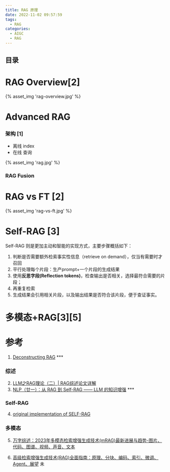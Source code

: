 ```yaml
---
title: RAG 原理
date: 2022-11-02 09:57:59
tags:
  - RAG
categories: 
  - AIGC
  - RAG  
---
```


<p></p>
<!-- more -->

## 目录
<!-- toc -->

# RAG Overview[2]
{% asset_img 'rag-overview.jpg' %}

# Advanced RAG
### 架构 [1]
  - 离线 index
  - 在线 查询

{% asset_img 'rag.jpg' %}

###  RAG Fusion
# RAG vs FT [2]
{% asset_img 'rag-vs-ft.jpg' %}

#  Self-RAG [3]
Self-RAG 则是更加主动和智能的实现方式，主要步骤概括如下：
1. 判断是否需要额外检索事实性信息（retrieve on demand），仅当有需要时才召回
2. 平行处理每个片段：生产prompt+一个片段的生成结果
3. 使用**反思字段(Reflection tokens)**，检查输出是否相关，选择最符合需要的片段；
4. 再重复检索
5. 生成结果会引用相关片段，以及输出结果是否符合该片段，便于查证事实。

# 多模态+RAG[3][5]

# 参考
1. [Deconstructing RAG](https://blog.langchain.dev/deconstructing-rag/) ***

### 综述
2. [LLM之RAG理论（二）| RAG综述论文详解](https://zhuanlan.zhihu.com/p/673910600)
3. [NLP（廿一）：从 RAG 到 Self-RAG —— LLM 的知识增强](https://zhuanlan.zhihu.com/p/661465330?utm_id=0) *** 

### Self-RAG
4. [original implementation of SELF-RAG](https://github.com/www6v/self-rag)

### 多模态
5. [万字综述：2023年多模态检索增强生成技术(mRAG)最新进展与趋势-图片、代码、图谱、视频、声音、文本](https://zhuanlan.zhihu.com/p/665078079) 


100. [高级检索增强生成技术(RAG)全面指南：原理、分块、编码、索引、微调、Agent、展望](https://zhuanlan.zhihu.com/p/673922981) 未




